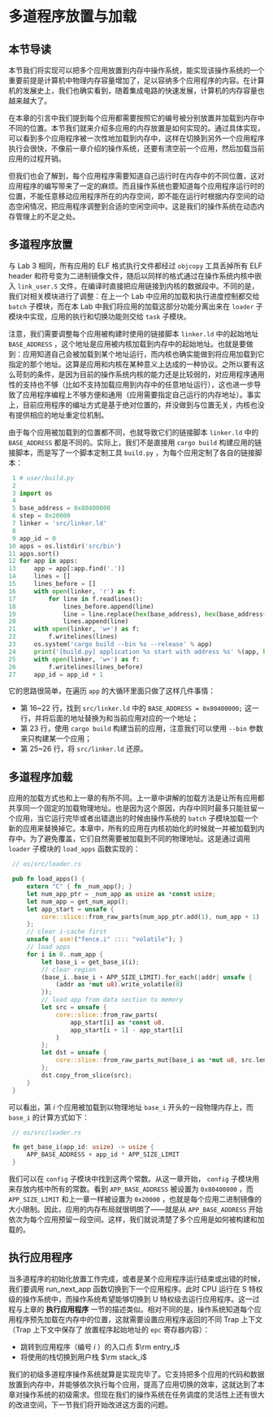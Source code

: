# 多道程序放置与加载

## 本节导读

本节我们将实现可以把多个应用放置到内存中操作系统，能实现该操作系统的一个重要前提是计算机中物理内存容量增加了，足以容纳多个应用程序的内容。在计算机的发展史上，我们也确实看到，随着集成电路的快速发展，计算机的内存容量也越来越大了。

在本章的引言中我们提到每个应用都需要按照它的编号被分别放置并加载到内存中不同的位置。本节我们就来介绍多应用的内存放置是如何实现的。通过具体实现，可以看到多个应用程序被一次性地加载到内存中，这样在切换到另外一个应用程序执行会很快，不像前一章介绍的操作系统，还要有清空前一个应用，然后加载当前应用的过程开销。

但我们也会了解到，每个应用程序需要知道自己运行时在内存中的不同位置，这对应用程序的编写带来了一定的麻烦。而且操作系统也要知道每个应用程序运行时的位置，不能任意移动应用程序所在的内存空间，即不能在运行时根据内存空间的动态空闲情况，把应用程序调整到合适的空闲空间中。这是我们的操作系统在动态内存管理上的不足之处。

## 多道程序放置

与 Lab 3 相同，所有应用的 ELF 格式执行文件都经过 `objcopy` 工具丢掉所有 ELF header 和符号变为二进制镜像文件，随后以同样的格式通过在操作系统内核中嵌入 `link_user.S` 文件，在编译时直接把应用链接到内核的数据段中。不同的是，我们对相关模块进行了调整：在上一个 Lab 中应用的加载和执行进度控制都交给 `batch` 子模块，而在本 Lab 中我们将应用的加载这部分功能分离出来在 `loader` 子模块中实现，应用的执行和切换功能则交给 `task` 子模块。

注意，我们需要调整每个应用被构建时使用的链接脚本 `linker.ld` 中的起始地址 `BASE_ADDRESS` ，这个地址是应用被内核加载到内存中的起始地址。也就是要做到：应用知道自己会被加载到某个地址运行，而内核也确实能做到将应用加载到它指定的那个地址。这算是应用和内核在某种意义上达成的一种协议。之所以要有这么苛刻的条件，是因为目前的操作系统内核的能力还是比较弱的，对应用程序通用性的支持也不够（比如不支持加载应用到内存中的任意地址运行），这也进一步导致了应用程序编程上不够方便和通用（应用需要指定自己运行的内存地址）。事实上，目前应用程序的编址方式是基于绝对位置的，并没做到与位置无关，内核也没有提供相应的地址重定位机制。

由于每个应用被加载到的位置都不同，也就导致它们的链接脚本 `linker.ld` 中的 `BASE_ADDRESS` 都是不同的。实际上，我们不是直接用 `cargo build` 构建应用的链接脚本，而是写了一个脚本定制工具 `build.py` ，为每个应用定制了各自的链接脚本：

```python
 1 # user/build.py
 2
 3 import os
 4
 5 base_address = 0x80400000
 6 step = 0x20000
 7 linker = 'src/linker.ld'
 8
 9 app_id = 0
10 apps = os.listdir('src/bin')
11 apps.sort()
12 for app in apps:
13     app = app[:app.find('.')]
14     lines = []
15     lines_before = []
16     with open(linker, 'r') as f:
17         for line in f.readlines():
18             lines_before.append(line)
19             line = line.replace(hex(base_address), hex(base_address+step*app_id))
20             lines.append(line)
21     with open(linker, 'w+') as f:
22         f.writelines(lines)
23     os.system('cargo build --bin %s --release' % app)
24     print('[build.py] application %s start with address %s' %(app, hex(base_address+step*app_id)))
25     with open(linker, 'w+') as f:
26         f.writelines(lines_before)
27     app_id = app_id + 1
```

它的思路很简单，在遍历 `app` 的大循环里面只做了这样几件事情：

- 第 16~22 行，找到 `src/linker.ld` 中的 `BASE_ADDRESS = 0x80400000;` 这一行，并将后面的地址替换为和当前应用对应的一个地址；
- 第 23 行，使用 `cargo build` 构建当前的应用，注意我们可以使用 `--bin` 参数来只构建某一个应用；
- 第 25~26 行，将 `src/linker.ld` 还原。

## 多道程序加载

应用的加载方式也和上一章的有所不同。上一章中讲解的加载方法是让所有应用都共享同一个固定的加载物理地址。也是因为这个原因，内存中同时最多只能驻留一个应用，当它运行完毕或者出错退出的时候由操作系统的 `batch` 子模块加载一个新的应用来替换掉它。本章中，所有的应用在内核初始化的时候就一并被加载到内存中。为了避免覆盖，它们自然需要被加载到不同的物理地址。这是通过调用 `loader` 子模块的 `load_apps` 函数实现的：

```rust
 // os/src/loader.rs

 pub fn load_apps() {
     extern "C" { fn _num_app(); }
     let num_app_ptr = _num_app as usize as *const usize;
     let num_app = get_num_app();
     let app_start = unsafe {
         core::slice::from_raw_parts(num_app_ptr.add(1), num_app + 1)
     };
     // clear i-cache first
     unsafe { asm!("fence.i" :::: "volatile"); }
     // load apps
     for i in 0..num_app {
         let base_i = get_base_i(i);
         // clear region
         (base_i..base_i + APP_SIZE_LIMIT).for_each(|addr| unsafe {
             (addr as *mut u8).write_volatile(0)
         });
         // load app from data section to memory
         let src = unsafe {
             core::slice::from_raw_parts(
                 app_start[i] as *const u8,
                 app_start[i + 1] - app_start[i]
             )
         };
         let dst = unsafe {
             core::slice::from_raw_parts_mut(base_i as *mut u8, src.len())
         };
         dst.copy_from_slice(src);
     }
 }
```

可以看出，第 $i$ 个应用被加载到以物理地址 `base_i` 开头的一段物理内存上，而 `base_i` 的计算方式如下：

```rust
 // os/src/loader.rs

 fn get_base_i(app_id: usize) -> usize {
     APP_BASE_ADDRESS + app_id * APP_SIZE_LIMIT
 }
```

我们可以在 `config` 子模块中找到这两个常数。从这一章开始， `config` 子模块用来存放内核中所有的常数。看到 `APP_BASE_ADDRESS` 被设置为 `0x80400000` ，而 `APP_SIZE_LIMIT` 和上一章一样被设置为 `0x20000` ，也就是每个应用二进制镜像的大小限制。因此，应用的内存布局就很明朗了——就是从 `APP_BASE_ADDRESS` 开始依次为每个应用预留一段空间。这样，我们就说清楚了多个应用是如何被构建和加载的。

## 执行应用程序

当多道程序的初始化放置工作完成，或者是某个应用程序运行结束或出错的时候，我们要调用 run_next_app 函数切换到下一个应用程序。此时 CPU 运行在 S 特权级的操作系统中，而操作系统希望能够切换到 U 特权级去运行应用程序。这一过程与上章的 **执行应用程序** 一节的描述类似。相对不同的是，操作系统知道每个应用程序预先加载在内存中的位置，这就需要设置应用程序返回的不同 Trap 上下文（Trap 上下文中保存了 放置程序起始地址的 `epc` 寄存器内容）：

- 跳转到应用程序（编号 $i$ ）的入口点 $\rm entry_i$
- 将使用的栈切换到用户栈 $\rm stack_i$

我们的初级多道程序操作系统就算是实现完毕了。它支持把多个应用的代码和数据放置到内存中，并能够依次执行每个应用，提高了应用切换的效率，这就达到了本章对操作系统的初级需求。但现在我们的操作系统在任务调度的灵活性上还有很大的改进空间，下一节我们将开始改进这方面的问题。